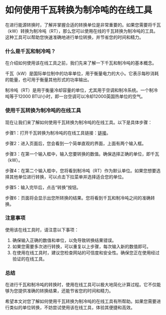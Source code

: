 如何使用千瓦转换为制冷吨的在线工具
=================

在进行能源转换时，了解并掌握合适的转换单位是非常重要的。如果您需要将千瓦（kW）转换为制冷吨（RT），那么您可以使用在线的千瓦转换为制冷吨的工具。这种工具可以帮助您快速准确地进行单位转换，并节省您的时间和精力。

### 什么是千瓦和制冷吨？

在介绍如何使用该在线工具之前，我们先来了解一下千瓦和制冷吨的基本概念。

千瓦（kW）是国际单位制中的功率单位，用于衡量电力的大小。它表示每秒消耗的能量，也可用于衡量其他形式的功率输出。

制冷吨（RT）是用于衡量冷却容量的单位，尤其用于空调和制冷系统。一个制冷吨等于12000 BTU/小时，即一台空调可以冷却12000英国热单位的空气。

### 使用千瓦转换为制冷吨的在线工具

现在让我们来了解如何使用千瓦转换为制冷吨的在线工具。以下是具体步骤：

步骤1：打开千瓦转换为制冷吨的在线工具链接：[链接](https://www.onlinecalculatorsfree.com/zh-cn/convert/kilowatts-to-refrigeration-tons.html)。

步骤2：进入页面后，您会看到一个简单直观的界面，上面有两个输入框。

步骤3：在第一个输入框中，输入您要转换的数值。确保选择正确的单位，即千瓦（kW）。

步骤4：在第二个输入框中，您将看到制冷吨（RT）作为默认单位。如果您想要选择其他单位进行转换，可以点击下拉菜单并选择适合您的单位。

步骤5：输入完毕后，点击“转换”按钮。

步骤6：页面将会显示出您所转换的结果。您将看到千瓦和制冷吨之间的准确转换。

### 注意事项

使用该在线工具时，请注意以下事项：

1. 确保输入正确的数值和单位，以免导致转换结果错误。
2. 如果您需要多次进行转换，可以重复以上步骤，每次输入新的数值即可。
3. 在使用在线工具时，建议您检查网站的可信度和安全性。确保您正在使用经过验证的在线工具。

### 总结

在进行千瓦和制冷吨的转换时，使用在线工具可以极大地简化计算过程。它不仅能够为您提供准确的转换结果，还能节省您的时间和精力。

希望本文对您了解如何使用千瓦转换为制冷吨的在线工具有所帮助。如果您需要进行类似的单位转换，不妨尝试使用该在线工具，体验其便捷和高效。